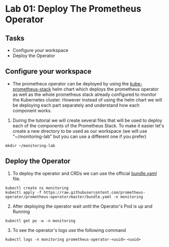 # Lab 01: Deploy The Prometheus Operator

## Tasks

 - Configure your workspace
 - Deploy the Operator

## Configure your workspace

- The prometheus operator can be deployed by using the [kube-prometheus-stack](https://github.com/prometheus-community/helm-charts/tree/main/charts/kube-prometheus-stack) helm chart which deploys the prometheus operator as well as the whole prometheus stack already configured to monitor the Kubernetes cluster. However instead of using the helm chart we will be deploying each part separately and understand how each component works.

1. During the tutorial we will create several files that will be used to deploy each of the components of the Prometheus Stack. To make it easier let's create a new directory to be used as our workspace (we will use "~/monitoring-lab" but you can use a different one if you prefer)
  ```
  mkdir ~/monitoring-lab
  ```

## Deploy the Operator

1. To deploy the operator and CRDs we can use the official [bundle.yaml](https://raw.githubusercontent.com/prometheus-operator/prometheus-operator/master/bundle.yaml) file.
  ```
  kubectl create ns monitoring
  kubectl apply -f https://raw.githubusercontent.com/prometheus-operator/prometheus-operator/master/bundle.yaml -n monitoring
  ```

2. After deploying the operator wait until the Operator's Pod is up and Running
  ```
  kubectl get po -w -n monitoring
  ```

3. To see the operator's logs use the following command
  ```
  kubectl logs -n monitoring prometheus-operator-<uuid>-<uuid>
  ```